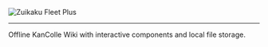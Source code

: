 ![Zuikaku Fleet Plus]("icons/logo-text.png")

---------------------------------------------
Offline KanColle Wiki with interactive components and local file storage. 
